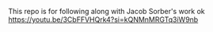 This repo is for following along with Jacob Sorber's work ok 
https://youtu.be/3CbFFVHQrk4?si=kQNMnMRGTq3iW9nb

